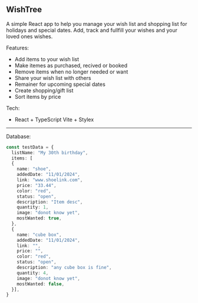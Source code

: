 ## WishTree

A simple React app to help you manage your wish list and shopping list for holidays and special dates.
Add, track and fullfill your wishes and your loved ones wishes.

Features:

- Add items to your wish list
- Make itemes as purchased, recived or booked
- Remove items when no longer needed or want
- Share your wish list with others
- Remainer for upcoming special dates
- Create shopping/gift list
- Sort items by price

Tech:

- React + TypeScript Vite + Stylex

---

Database:
```ts
const testData = {
  listName: "My 30th birthday",
  items: [
  {
    name: "shoe",
    addedDate: "11/01/2024",
    link: "www.shoelink.com",
    price: "33.44",
    color: "red",
    status: "open",
    description: "Item desc",
    quantity: 1,
    image: "donot know yet",
    mostWanted: true,
  },
  {
    name: "cube box",
    addedDate: "11/01/2024",
    link: "",
    price: "",
    color: "red",
    status: "open",
    description: "any cube box is fine",
    quantity: 4,
    image: "donot know yet",
    mostWanted: false,
  }],
}
```

